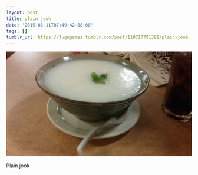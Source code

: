 ```yaml
---
layout: post
title: plain jook
date: '2015-02-11T07:49:42-08:00'
tags: []
tumblr_url: https://fugugames.tumblr.com/post/110717791391/plain-jook
---
```

 ![](/tumblr_files/tumblr_njlyaueCrC1tgne1po1_1280.jpg)  

Plain jook

